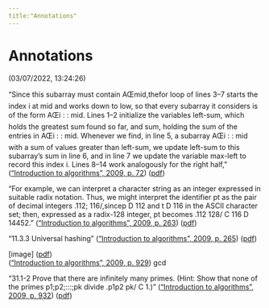 ```yaml
---
title:"Annotations"
---
```

# Annotations  
(03/07/2022, 13:24:26)

“Since this subarray must contain AŒmid,thefor loop of lines 3–7 starts the index i at mid and works down to low, so that every subarray it considers is of the form AŒi : : mid. Lines 1–2 initialize the variables left-sum, which holds the greatest sum found so far, and sum, holding the sum of the entries in AŒi : : mid. Whenever we find, in line 5, a subarray AŒi : : mid with a sum of values greater than left-sum, we update left-sum to this subarray’s sum in line 6, and in line 7 we update the variable max-left to record this index i. Lines 8–14 work analogously for the right half,” ([“Introduction to algorithms”, 2009, p. 72](zotero://select/library/items/7E6KGQXY)) ([pdf](zotero://open-pdf/library/items/X4G75MM7?page=93&annotation=SYVBAT6S))

“For example, we can interpret a character string as an integer expressed in suitable radix notation. Thus, we might interpret the identifier pt as the pair of decimal integers .112; 116/,sincep D 112 and t D 116 in the ASCII character set; then, expressed as a radix-128 integer, pt becomes .112 128/ C 116 D 14452.” ([“Introduction to algorithms”, 2009, p. 263](zotero://select/library/items/7E6KGQXY)) ([pdf](zotero://open-pdf/library/items/X4G75MM7?page=284&annotation=8285ZSWS))

“11.3.3 Universal hashing” ([“Introduction to algorithms”, 2009, p. 265](zotero://select/library/items/7E6KGQXY)) ([pdf](zotero://open-pdf/library/items/X4G75MM7?page=286&annotation=MYXVRTMC))

\[image\] ([pdf](zotero://open-pdf/library/items/X4G75MM7?page=950&annotation=4IXV76H4))  
([“Introduction to algorithms”, 2009, p. 929](zotero://select/library/items/7E6KGQXY)) gcd

“31.1-2 Prove that there are infinitely many primes. (Hint: Show that none of the primes p1;p2;:::;pk divide .p1p2 pk/ C 1.)” ([“Introduction to algorithms”, 2009, p. 932](zotero://select/library/items/7E6KGQXY)) ([pdf](zotero://open-pdf/library/items/X4G75MM7?page=953&annotation=6S5WI7DM))
